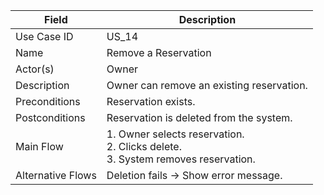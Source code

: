 | Field             | Description                                                                              |
| ----------------- | ---------------------------------------------------------------------------------------- |
| Use Case ID       | US_14                                                                                    |
| Name              | Remove a Reservation                                                                     |
| Actor(s)          | Owner                                                                                    |
| Description       | Owner can remove an existing reservation.                                                |
| Preconditions     | Reservation exists.                                                                      |
| Postconditions    | Reservation is deleted from the system.                                                  |
| Main Flow         | 1. Owner selects reservation. <br> 2. Clicks delete. <br> 3. System removes reservation. |
| Alternative Flows | Deletion fails → Show error message.                                                     |
